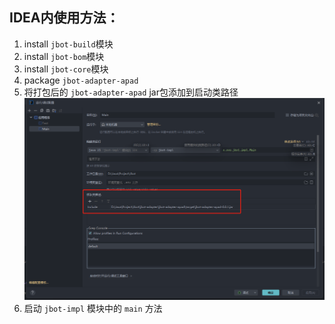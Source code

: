 ## IDEA内使用方法：

1. install `jbot-build`模块
2. install `jbot-bom`模块
3. install `jbot-core`模块
4. package `jbot-adapter-apad`
5. 将打包后的 `jbot-adapter-apad` jar包添加到启动类路径
![img.png](doc/img.png)
6. 启动 `jbot-impl` 模块中的 `main` 方法